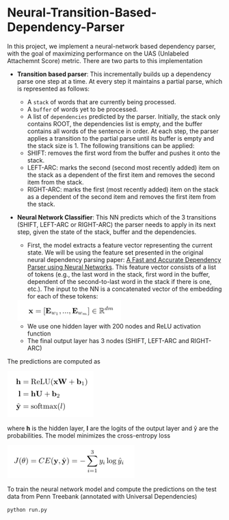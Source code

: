 # Neural-Transition-Based-Dependency-Parser

In this project, we implement a neural-network based dependency parser, with the goal of maximizing performance on the UAS (Unlabeled Attachemnt Score) metric. There are two parts to this implementation
- **Transition based parser**: This incrementally builds up a dependency parse one step at a time. At every step it maintains a partial parse, which is represented as follows:
	- A `stack` of words that are currently being processed. 
	- A `buffer` of words yet to be processed.
	- A list of `dependencies` predicted by the parser.
Initially, the stack only contains ROOT, the dependencies list is empty, and the buffer contains all words of the sentence in order. At each step, the parser applies a transition to the partial parse until its buffer is empty and the stack size is 1. The following transitions can be applied:
	- SHIFT: removes the first word from the buffer and pushes it onto the stack.
	- LEFT-ARC: marks the second (second most recently added) item on the stack as a dependent of the first item and removes the second item from the stack.
	- RIGHT-ARC: marks the first (most recently added) item on the stack as a dependent of the second item and removes the first item from the stack.

- **Neural Network Classifier**: This NN predicts which of the 3 transitions (SHIFT, LEFT-ARC or RIGHT-ARC) the parser needs to apply in its next step, given the state of the stack, buffer and the dependencies. 
	- First, the model extracts a feature vector representing the current state. We will be using the feature set presented in the original neural dependency parsing paper: [A Fast and Accurate Dependency Parser using Neural Networks](https://nlp.stanford.edu/pubs/emnlp2014-depparser.pdf). This feature vector consists of a list of tokens (e.g., the last word in the stack, first word in the buffer, dependent of the second-to-last word in the stack if there is one, etc.). The input to the NN is a concatenated vector of the embedding for each of these tokens:
	<img src="./Images/input_nn.png"/>

	- We use one hidden layer with 200 nodes and ReLU activation function
	- The final output layer has 3 nodes (SHIFT, LEFT-ARC and RIGHT-ARC)

The predictions are computed as

<img src="./Images/nn_predictions.png"/>

where **h** is the hidden layer, **l** are the logits of the output layer and &ycirc; are the probabilities. The model minimizes the cross-entropy loss

<img src="./Images/cross_entropy.png"/>

To train the neural network model and compute the predictions on the test data from Penn Treebank (annotated with Universal Dependencies)
```
python run.py
```
